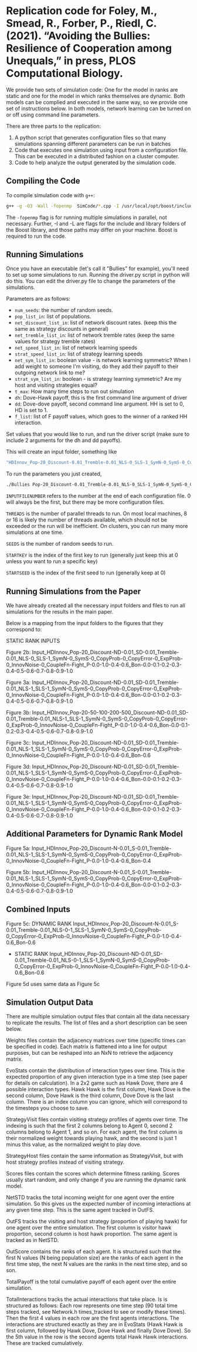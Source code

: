 
# Replication code for Foley, M., Smead, R., Forber, P., Riedl, C. (2021). “Avoiding the Bullies: Resilience of Cooperation among Unequals,” in press, PLOS Computational Biology.


We provide two sets of simulation code: One for the model in ranks are static and one for the model in which ranks themselves are dynamic. Both models can be complied and executed in the same way, so we provide one set of instructions below. In both models, network learning can be turned on or off using command line parameters. 

There are three parts to the replication:

1. A python script that generates configuration files so that many simulations spanning different parameters can be run in batches
2. Code that executes one simulation using input from a configuration file. This can be executed in a distributed fashion on a cluster computer.
3. Code to help analyze the output generated by the simulation code.

## Compiling the Code

To compile simulation code with `g++`:

```bash
g++ -g -O3 -Wall -fopenmp  SimCode/*.cpp -I /usr/local/opt/boost/include -L /usr/local/opt/boost/lib -std=c++11 -o ExecutableFileName
```

The `-fopenmp` flag is for running multiple simulations in parallel, not necessary.  Further, -I and -L are flags for the include and library folders of the Boost library, and those paths may differ on your machine.  Boost is required to run the code.


## Running Simulations

Once you have an executable (let's call it "Bullies" for example), you'll need to set up some simulations to run.  Running the driver.py script in python will do this.  You can edit the driver.py file to change the parameters of the simulations.

Parameters are as follows:  

- `num_seeds`: the number of random seeds.
- `pop_list_in`: list of populations.
- `net_discount_list_in`: list of network discount rates. (keep this the same as strategy discounts in general)
- `net_tremble_list_in`: list of network tremble rates (keep the same values for strategy tremble rates)
- `net_speed_list_in`: list of network learning speeds
- `strat_speed_list_in`: list of strategy learning speeds
- `net_sym_list_in`: boolean value - is network learning symmetric?  When I add weight to someone I'm visiting, do they add their payoff to their outgoing network link to me?
- `strat_sym_list_in`: boolean - is strategy learning symmetric?  Are my host and visiting strategies equal?
- `t_max`: How many time steps to run out simulation
- `dh`: Dove-Hawk payoff, this is the first command line argument of driver
- `dd`: Dove-dove payoff, second command line argument.  HH is set to 0, HD is set to 1.
- `f_list`: list of F payoff values, which goes to the winner of a ranked HH interaction.

Set values that you would like to run, and run the driver script (make sure to include 2 arguments for the dh and dd payoffs).

This will create an input folder, something like 

```bash
"HDInnov_Pop-20_Discount-0.01_Tremble-0.01_NLS-0_SLS-1_SymN-0_SymS-0_CopyProb-0_CopyError-0_ExpProb-0_InnovNoise-0_CoupleFn-Fight_P-0.0-1.0-0.3-0.6_Bon-0.0-0.1-0.2-0.3-0.4-0.5-0.6-0.7-0.8-0.9-1.0"
```

To run the parameters you just created,

```bash
./Bullies Pop-20_Discount-0.01_Tremble-0.01_NLS-0_SLS-1_SymN-0_SymS-0_CopyProb-0_CopyError-0_ExpProb-0_InnovNoise-0_CoupleFn-Fight_P-0.0-1.0-0.3-0.6_Bon-0.0-0.1-0.2-0.3-0.4-0.5-0.6-0.7-0.8-0.9-1.0 INPUTFILENUMBER THREADS SEEDS STARTKEY STARTSEED 7
```

`INPUTFILENUMBER` refers to the number at the end of each configuration file.  0 will always be the first, but there may be more configuration files.

`THREADS` is the number of parallel threads to run.  On most local machines, 8 or 16 is likely the number of threads available, which should not be exceeded or the run will be inefficient.  On clusters, you can run many more simulations at one time.

`SEEDS` is the number of random seeds to run.

`STARTKEY` is the index of the first key to run (generally just keep this at 0 unless you want to run a specific key)

`STARTSEED` is the index of the first seed to run (generally keep at 0)


## Running Simulations from the Paper

We have already created all the necessary input folders and files to run all simulations for the results in the main paper.  

Below is a mapping from the input folders to the figures that they correspond to:

STATIC RANK INPUTS

Figure 2b: Input_HDInnov_Pop-20_Discount-ND-0.01_SD-0.01_Tremble-0.01_NLS-0_SLS-1_SymN-0_SymS-0_CopyProb-0_CopyError-0_ExpProb-0_InnovNoise-0_CoupleFn-Fight_P-0.0-1.0-0.4-0.6_Bon-0.0-0.1-0.2-0.3-0.4-0.5-0.6-0.7-0.8-0.9-1.0

Figure 3a: Input_HDInnov_Pop-20_Discount-ND-0.01_SD-0.01_Tremble-0.01_NLS-1_SLS-1_SymN-0_SymS-0_CopyProb-0_CopyError-0_ExpProb-0_InnovNoise-0_CoupleFn-Fight_P-0.0-1.0-0.4-0.6_Bon-0.0-0.1-0.2-0.3-0.4-0.5-0.6-0.7-0.8-0.9-1.0

Figure 3b: Input_HDInnov_Pop-20-50-100-200-500_Discount-ND-0.01_SD-0.01_Tremble-0.01_NLS-1_SLS-1_SymN-0_SymS-0_CopyProb-0_CopyError-0_ExpProb-0_InnovNoise-0_CoupleFn-Fight_P-0.0-1.0-0.4-0.6_Bon-0.0-0.1-0.2-0.3-0.4-0.5-0.6-0.7-0.8-0.9-1.0

Figure 3c: Input_HDInnov_Pop-20_Discount-ND-0.01_SD-0.01_Tremble-0.01_NLS-1_SLS-1_SymN-0_SymS-0_CopyProb-0_CopyError-0_ExpProb-0_InnovNoise-0_CoupleFn-Fight_P-0.0-1.0-0.4-0.6_Bon-0.6

Figure 3d: Input_HDInnov_Pop-20_Discount-ND-0.01_SD-0.01_Tremble-0.01_NLS-1_SLS-1_SymN-0_SymS-0_CopyProb-0_CopyError-0_ExpProb-0_InnovNoise-0_CoupleFn-Fight_P-0.0-1.0-0.4-0.6_Bon-0.0-0.1-0.2-0.3-0.4-0.5-0.6-0.7-0.8-0.9-1.0

Figure 3e: Input_HDInnov_Pop-20_Discount-ND-0.01_SD-0.01_Tremble-0.01_NLS-1_SLS-1_SymN-0_SymS-0_CopyProb-0_CopyError-0_ExpProb-0_InnovNoise-0_CoupleFn-Fight_P-0.0-1.0-0.4-0.6_Bon-0.0-0.1-0.2-0.3-0.4-0.5-0.6-0.7-0.8-0.9-1.0


## Additional Parameters for Dynamic Rank Model

Figure 5a: Input_HDInnov_Pop-20_Discount-N-0.01_S-0.01_Tremble-0.01_NLS-1_SLS-1_SymN-0_SymS-0_CopyProb-0_CopyError-0_ExpProb-0_InnovNoise-0_CoupleFn-Fight_P-0.0-1.0-0.4-0.6_Bon-0.4

Figure 5b: Input_HDInnov_Pop-20_Discount-N-0.01_S-0.01_Tremble-0.01_NLS-1_SLS-1_SymN-0_SymS-0_CopyProb-0_CopyError-0_ExpProb-0_InnovNoise-0_CoupleFn-Fight_P-0.0-1.0-0.4-0.6_Bon-0.0-0.1-0.2-0.3-0.4-0.5-0.6-0.7-0.8-0.9-1.0

## Combined Inputs


Figure 5c: DYNAMIC RANK Input_HDInnov_Pop-20_Discount-N-0.01_S-0.01_Tremble-0.01_NLS-0-1_SLS-1_SymN-0_SymS-0_CopyProb-0_CopyError-0_ExpProb-0_InnovNoise-0_CoupleFn-Fight_P-0.0-1.0-0.4-0.6_Bon-0.6
+ STATIC RANK Input_HDInnov_Pop-20_Discount-ND-0.01_SD-0.01_Tremble-0.01_NLS-0-1_SLS-1_SymN-0_SymS-0_CopyProb-0_CopyError-0_ExpProb-0_InnovNoise-0_CoupleFn-Fight_P-0.0-1.0-0.4-0.6_Bon-0.6

Figure 5d uses same data as Figure 5c


## Simulation Output Data

There are multiple simulation output files that contain all the data necessary to replicate the results.  The list of files and a short description can be seen below.

Weights files contain the adjacency matrices over time (specific times can be specified in code).  Each matrix is flattened into a line for output purposes, but can be reshaped into an NxN to retrieve the adjacency matrix.

EvoStats contain the distribution of interaction types over time.  This is the expected proportion of any given interaction type in a time step (see paper for details on calculation). In a 2x2 game such as Hawk Dove, there are 4 possible interaction types.  Hawk Hawk is the first column, Hawk Dove is the second column, Dove Hawk is the third column, Dove Dove is the last column.  There is an index column you can ignore, which will correspond to the timesteps you choose to save.

StrategyVisit files contain visiting strategy profiles of agents over time.  The indexing is such that the first 2 columns belong to Agent 0, second 2 columns belong to Agent 1, and so on.  For each agent, the first column is their normalized weight towards playing hawk, and the second is just 1 minus this value, as the normalized weight to play dove.

StrategyHost files contain the same information as StrategyVisit, but with host strategy profiles instead of visiting strategy.

Scores files contain the scores which determine fitness ranking.  Scores usually start random, and only change if you are running the dynamic rank model.

NetSTD tracks the total incoming weight for one agent over the entire simulation.  So this gives us the expected number of incoming interactions at any given time step.  This is the same agent tracked in OutFS.

OutFS tracks the visiting and host strategy (proportion of playing hawk) for one agent over the entire simulation.  The first column is visitor hawk proportion, second column is host hawk proportion. The same agent is tracked as in NetSTD.

OutScore contains the ranks of each agent.  It is structured such that the first N values (N being population size) are the ranks of each agent in the first time step, the next N values are the ranks in the next time step, and so son.

TotalPayoff is the total cumulative payoff of each agent over the entire simulation. 

TotalInteractions tracks the actual interactions that take place.  Is is structured as follows:  Each row represents one time step (90 total time steps tracked, see Network.h times_tracked to see or modify these times).  Then the first 4 values in each row are the first agents interactions.  The interactions are structured exactly as they are in EvoStats (Hawk Hawk is first column, followed by Hawk Dove, Dove Hawk and finally Dove Dove).  So the 5th value in the row is the second agents total Hawk Hawk interactions.  These are tracked cumulatively.

